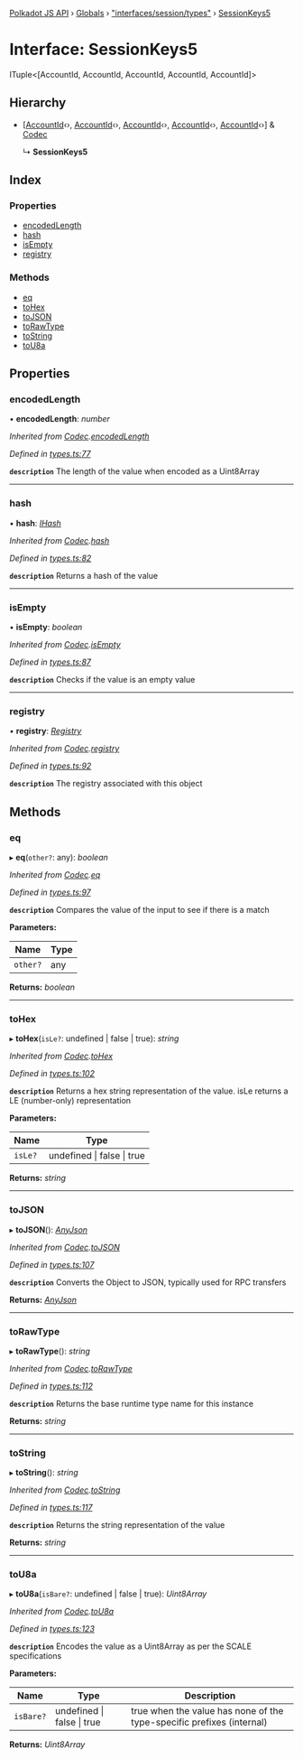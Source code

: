 [Polkadot JS API](../README.md) › [Globals](../globals.md) › ["interfaces/session/types"](../modules/_interfaces_session_types_.md) › [SessionKeys5](_interfaces_session_types_.sessionkeys5.md)

# Interface: SessionKeys5

ITuple<[AccountId, AccountId, AccountId, AccountId, AccountId]>

## Hierarchy

* [[AccountId](_interfaces_runtime_types_.accountid.md)‹›, [AccountId](_interfaces_runtime_types_.accountid.md)‹›, [AccountId](_interfaces_runtime_types_.accountid.md)‹›, [AccountId](_interfaces_runtime_types_.accountid.md)‹›, [AccountId](_interfaces_runtime_types_.accountid.md)‹›] & [Codec](_types_.codec.md)

  ↳ **SessionKeys5**

## Index

### Properties

* [encodedLength](_interfaces_session_types_.sessionkeys5.md#encodedlength)
* [hash](_interfaces_session_types_.sessionkeys5.md#hash)
* [isEmpty](_interfaces_session_types_.sessionkeys5.md#isempty)
* [registry](_interfaces_session_types_.sessionkeys5.md#registry)

### Methods

* [eq](_interfaces_session_types_.sessionkeys5.md#eq)
* [toHex](_interfaces_session_types_.sessionkeys5.md#tohex)
* [toJSON](_interfaces_session_types_.sessionkeys5.md#tojson)
* [toRawType](_interfaces_session_types_.sessionkeys5.md#torawtype)
* [toString](_interfaces_session_types_.sessionkeys5.md#tostring)
* [toU8a](_interfaces_session_types_.sessionkeys5.md#tou8a)

## Properties

###  encodedLength

• **encodedLength**: *number*

*Inherited from [Codec](_types_.codec.md).[encodedLength](_types_.codec.md#encodedlength)*

*Defined in [types.ts:77](https://github.com/polkadot-js/api/blob/35c63a52c8/packages/types/src/types.ts#L77)*

**`description`** The length of the value when encoded as a Uint8Array

___

###  hash

• **hash**: *[IHash](_types_.ihash.md)*

*Inherited from [Codec](_types_.codec.md).[hash](_types_.codec.md#hash)*

*Defined in [types.ts:82](https://github.com/polkadot-js/api/blob/35c63a52c8/packages/types/src/types.ts#L82)*

**`description`** Returns a hash of the value

___

###  isEmpty

• **isEmpty**: *boolean*

*Inherited from [Codec](_types_.codec.md).[isEmpty](_types_.codec.md#isempty)*

*Defined in [types.ts:87](https://github.com/polkadot-js/api/blob/35c63a52c8/packages/types/src/types.ts#L87)*

**`description`** Checks if the value is an empty value

___

###  registry

• **registry**: *[Registry](_types_.registry.md)*

*Inherited from [Codec](_types_.codec.md).[registry](_types_.codec.md#registry)*

*Defined in [types.ts:92](https://github.com/polkadot-js/api/blob/35c63a52c8/packages/types/src/types.ts#L92)*

**`description`** The registry associated with this object

## Methods

###  eq

▸ **eq**(`other?`: any): *boolean*

*Inherited from [Codec](_types_.codec.md).[eq](_types_.codec.md#eq)*

*Defined in [types.ts:97](https://github.com/polkadot-js/api/blob/35c63a52c8/packages/types/src/types.ts#L97)*

**`description`** Compares the value of the input to see if there is a match

**Parameters:**

Name | Type |
------ | ------ |
`other?` | any |

**Returns:** *boolean*

___

###  toHex

▸ **toHex**(`isLe?`: undefined | false | true): *string*

*Inherited from [Codec](_types_.codec.md).[toHex](_types_.codec.md#tohex)*

*Defined in [types.ts:102](https://github.com/polkadot-js/api/blob/35c63a52c8/packages/types/src/types.ts#L102)*

**`description`** Returns a hex string representation of the value. isLe returns a LE (number-only) representation

**Parameters:**

Name | Type |
------ | ------ |
`isLe?` | undefined &#124; false &#124; true |

**Returns:** *string*

___

###  toJSON

▸ **toJSON**(): *[AnyJson](../modules/_types_.md#anyjson)*

*Inherited from [Codec](_types_.codec.md).[toJSON](_types_.codec.md#tojson)*

*Defined in [types.ts:107](https://github.com/polkadot-js/api/blob/35c63a52c8/packages/types/src/types.ts#L107)*

**`description`** Converts the Object to JSON, typically used for RPC transfers

**Returns:** *[AnyJson](../modules/_types_.md#anyjson)*

___

###  toRawType

▸ **toRawType**(): *string*

*Inherited from [Codec](_types_.codec.md).[toRawType](_types_.codec.md#torawtype)*

*Defined in [types.ts:112](https://github.com/polkadot-js/api/blob/35c63a52c8/packages/types/src/types.ts#L112)*

**`description`** Returns the base runtime type name for this instance

**Returns:** *string*

___

###  toString

▸ **toString**(): *string*

*Inherited from [Codec](_types_.codec.md).[toString](_types_.codec.md#tostring)*

*Defined in [types.ts:117](https://github.com/polkadot-js/api/blob/35c63a52c8/packages/types/src/types.ts#L117)*

**`description`** Returns the string representation of the value

**Returns:** *string*

___

###  toU8a

▸ **toU8a**(`isBare?`: undefined | false | true): *Uint8Array*

*Inherited from [Codec](_types_.codec.md).[toU8a](_types_.codec.md#tou8a)*

*Defined in [types.ts:123](https://github.com/polkadot-js/api/blob/35c63a52c8/packages/types/src/types.ts#L123)*

**`description`** Encodes the value as a Uint8Array as per the SCALE specifications

**Parameters:**

Name | Type | Description |
------ | ------ | ------ |
`isBare?` | undefined &#124; false &#124; true | true when the value has none of the type-specific prefixes (internal)  |

**Returns:** *Uint8Array*
